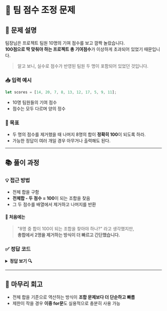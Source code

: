 # 💼 팀 점수 조정 문제

## 🧾 문제 설명
팀장님은 프로젝트 팀원 10명의 기여 점수를 보고 깜짝 놀랐습니다.  
**100점으로 딱 맞춰야 하는 프로젝트 총 기여점수**가 이상하게 초과되어 있었기 때문입니다.
> 알고 보니, 실수로 점수가 반영된 팀원 두 명이 포함되어 있었던 것입니다.

### 📥 입력 예시
```js
let scores = [14, 20, 7, 8, 13, 12, 17, 5, 9, 11];
```
- 10명 팀원들의 기여 점수
- 점수는 모두 다르며 양의 정수

### 🎯 목표
- 두 명의 점수를 제거했을 때 나머지 8명의 합이 **정확히 100**이 되도록 하라.
- 가능한 정답이 여러 개일 경우 아무거나 출력해도 된다.

---

## 📚 풀이 과정
### 💡 접근 방법
- 전체 합을 구함
- **전체합 - 두 점수 = 100**이 되는 조합을 찾음
- 그 두 점수를 배열에서 제거하고 나머지를 반환

#### 🤔 처음에는
> "8명 중 합이 100이 되는 조합을 찾아야 하나?" 라고 생각했지만,  
**총합에서 2명을 제거하는 방식이 더 빠르고 간단했습니다.**

### ✅ 정답 코드
<details>
	<summary>
		<strong style="cursor: pointer">정답 보기 🔍</strong>
	</summary> 
	<pre>
		<code class="language-js"> 
function solution(scores){
	const total = scores.reduce((a, b) => a + b, 0);
	for(let i = 0; i < scores.length - 1; i++) {
		for (let j = i + 1; j < scores.length; j++) {
				if (total - scores[i] - scores[j] === 100) {
						return scores.filter((_, idx) => idx !== i && idx !== j);
				}
		}
	}	
}
let scores = [14, 20, 7, 8, 13, 12, 17, 5, 9, 11];
console.log(solution(scores));
		</code>
	</pre>
</details>

---

## 📌 마무리 회고
- 전체 합을 기준으로 역산하는 방식이 **조합 문제보다 더 단순하고 빠름**
- 제한이 작을 경우 **이중 for문**도 실용적으로 충분히 사용 가능